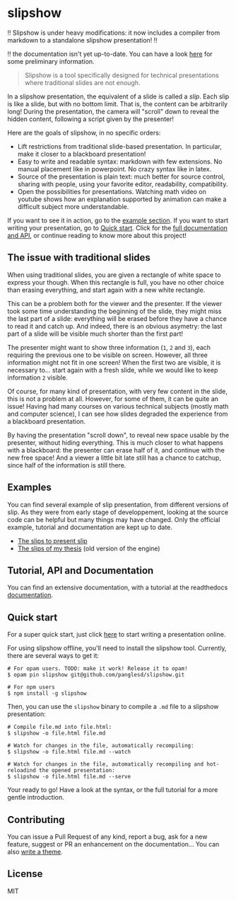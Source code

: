 # slipshow

:bangbang: Slipshow is under heavy modifications: it now includes a compiler from markdown to a standalone slipshow presentation! :bangbang:

:bangbang: the documentation isn't yet up-to-date. You can have a look [here](http://choum.net:8085) for some preliminary information.

> Slipshow is a tool specifically designed for technical presentations where traditional slides are not enough.

In a slipshow presentation, the equivalent of a slide is called a _slip_. Each slip is like a slide, but with no bottom limit. That is, the content can be arbitrarily long! During the presentation, the camera will "scroll" down to reveal the hidden content, following a script given by the presenter!

Here are the goals of slipshow, in no specific orders:

- Lift restrictions from traditional slide-based presentation. In particular, make it closer to a blackboard presentation!
- Easy to write and readable syntax: markdown with few extensions. No manual placement like in powerpoint. No crazy syntax like in latex.
- Source of the presentation is plain text: much better for source control, sharing with people, using your favorite editor, readability, compatibility.
- Open the possibilities for presentations. Watching math video on youtube shows how an explanation supported by animation can make a difficult subject more understandable.

If you want to see it in action, go to the [example section](#examples). If you want to start writing your presentation, go to [Quick start](#quick-start). Click for the [full documentation and API](#tutorial-api-documentation), or continue reading to know more about this project!

## The issue with traditional slides

When using traditional slides, you are given a rectangle of white space to express your though. When this rectangle is full, you have no other choice than erasing everything, and start again with a new white rectangle.

This can be a problem both for the viewer and the presenter. If the viewer took some time understanding the beginning of the slide, they might miss the last part of a slide: everything will be erased before they have a chance to read it and catch up. And indeed, there is an obvious asymetry: the last part of a slide will be visible much shorter than the first part!

The presenter might want to show three information (`1`, `2` and `3`), each requiring the previous one to be visible on screen. However, all three information might not fit in one screen! When the first two are visible, it is necessary to... start again with a fresh slide, while we would like to keep information `2` visible.

Of course, for many kind of presentation, with very few content in the slide, this is not a problem at all. However, for some of them, it can be quite an issue! Having had many courses on various technical subjects (mostly math and computer science), I can see how slides degraded the experience from a blackboard presentation.

By having the presentation "scroll down", to reveal new space usable by the presenter, without hiding everything. This is much closer to what happens with a blackboard: the presenter can erase half of it, and continue with the new free space! And a viewer a little bit late still has a chance to catchup, since half of the information is still there.

## Examples

You can find several example of slip presentation, from different versions of slip. As they were from early stage of developpement, looking at the source code can be helpful but many things may have changed. Only the official example, tutorial and documentation are kept up to date.

- [The slips to present slip](https://panglesd.github.io/slipshow/example/slipIntroduction.html)
- [The slips of my thesis](http://choum.net/panglesd/slides/slides-js/slides.html) (old version of the engine)

##  Tutorial, API and Documentation

You can find an extensive documentation, with a tutorial at the readthedocs [documentation](https://slipshow.readthedocs.io).

## Quick start

For a super quick start, just click [here](http://choum.net:8085) to start writing a presentation online.

For using slipshow offline, you'll need to install the slipshow tool. Currently, there are several ways to get it:

```shell
# For opam users. TODO: make it work! Release it to opam!
$ opam pin slipshow git@github.com/panglesd/slipshow.git

# For npm users
$ npm install -g slipshow
```

Then, you can use the `slipshow` binary to compile a `.md` file to a slipshow presentation:

```shell
# Compile file.md into file.html:
$ slipshow -o file.html file.md

# Watch for changes in the file, automatically recompiling:
$ slipshow -o file.html file.md --watch

# Watch for changes in the file, automatically recompiling and hot-reloadind the opened presentation:
$ slipshow -o file.html file.md --serve
```

Your ready to go! Have a look at the syntax, or the full tutorial for a more gentle introduction.

## Contributing

You can issue a Pull Request of any kind, report a bug, ask for a new feature, suggest or PR an enhancement on the documentation... You can also [write a theme](https://slipshow.readthedocs.io/en/latest/themes.html#writing-a-theme).

## License

MIT

